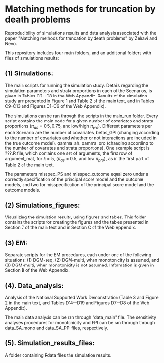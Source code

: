 Matching methods for truncation by death problems
================


Reproducibility of simulations results and data analysis associated with the paper "Matching methods for truncation by death problems" by Zehavi and Nevo.

This repository includes four main folders, and an additional folders with files of simulations results:


(1) Simulations:
-----------------

The main scripts for running the simulation study.
Details regarding the simulation parameters and strata proportions in each of the Scenarios, is given in Tables C2--C8 in the Web Appendix.
Results of the simulation study are presented in Figure 1 and Table 2 of the main text, and in Tables C9-C13 and Figures C1-C6 of the Web Appendix).

The simulations can be ran through the scripts in the main_run folder.
Every script contains the main code for a given number of covariates and strata proportions 
$(\pi_{as} = 0.5,0.75$, and low/high $\pi_{pro})$.
Different parameters per each Scenario are the number of covariates,
betas_GPI (changing according to the number of covariates and whether or not interactions are included in the true outcome model), gamma_ah, gamma_pro (changing according to the number of covariates and strata proportions).
One example script is ???.R file, which contains one set of arguments, the first row of argument_mat, for $k=5$, $(\pi_{as} = 0.5$, and low $\pi_{pro})$, as in the first part of Table 2 of the main text.

The parameters misspec_PS and misspec_outcome equal zero under a correctly specification of the principal score model and the outcome models, and two for misspecification of the principal score model and the outcome models.

(2) Simulations_figures:
----------------------------------

Visualizing the simulation results, using figures and tables.
This folder contains the scripts for creating the figures and the tables presented in Section 7 of the main text and in Section C of the Web Appendix.

(3) EM:
----------------------------------

Separate scripts for the EM procedures, each under one of the following situations: 
(1) DGM-seq, (2) DGM-multi, when monotonicity is assumed, and (3) DGM-multi, when monotonicity is not assumed.
Information is given in Section B of the Web Appendix.


(4). Data_analysis:
----------------------------------

Analysis of the National Supported Work Demonstration (Table 3 and Figure 2 in the main text, and Tables D14--D19 and Figures D7--D8 of the Web Appendix).

The main data analysis can be ran through "data_main" file.
The sensitivity analyses procedures for monotonicity and PPI can be ran through through data_SA_mono and data_SA_PPI files, respectively.


(5). Simulation_results_files:
----------------------------------
A folder containing Rdata files the simulation results.
 









